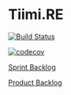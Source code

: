 # Tiimi.RE

[![Build Status](https://travis-ci.org/AventusM/Tiimi.RE.svg?branch=master)](https://travis-ci.org/AventusM/Tiimi.RE)  

[![codecov](https://codecov.io/gh/AventusM/Tiimi.RE/branch/master/graph/badge.svg)](https://codecov.io/gh/AventusM/Tiimi.RE)


[Sprint Backlog](https://docs.google.com/spreadsheets/d/1txE5kN1RW3MZ0ATjXr7Ip-5FNenp_UdfwdfBk9WX-hM/edit#gid=1261988077)


[Product Backlog](https://docs.google.com/spreadsheets/d/1ABNWAdlr5OvDHyH26hEjbx5y6wYpSsZmUwgyDC1xI0g/edit#gid=0)
